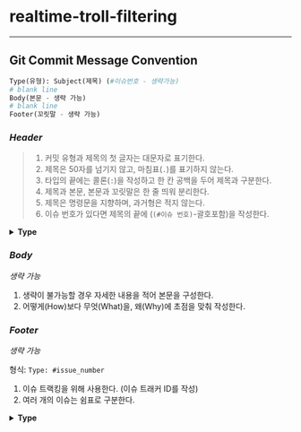 # realtime-troll-filtering

----
## Git Commit Message Convention

```python
Type(유형): Subject(제목) (#이슈번호 - 생략가능)
# blank line
Body(본문 - 생략 가능)
# blank line
Footer(꼬릿말 - 생략 가능)
```


### *Header*

> 1. 커밋 유형과 제목의 첫 글자는 대문자로 표기한다.
> 2. 제목은 50자를 넘기지 않고, 마침표(`.`)를 표기하지 않는다.
> 3. 타입의 끝에는 콜론(`:`)을 작성하고 한 칸 공백을 두어 제목과 구분한다.
> 4. 제목과 본문, 본문과 꼬릿말은 한 줄 띄워 분리한다.
> 5. 제목은 명령문을 지향하며, 과거형은 적지 않는다.
> 6. 이슈 번호가 있다면 제목의 끝에 (`(#이슈 번호)`-괄호포함)을 작성한다.

<details>
<summary><b>Type</b></summary>
<div markdown="1">       

|Type|Explanation|
|:---|:---|
|Feat|새로운 기능을 추가
|Fix|	버그를 고친 경우
|Chore|	간단한 수정 혹은 빌드 업데이트
|Design|	사용자 UI 디자인 변경
|!BREAKING CHANGE|	커다란 API 변경
|!HOTFIX|	급하게 치명적인 버그를 고쳐야하는 경우
|Style|	코드에 변화가 없는 수정 (코드 포맷 변경, 세미 콜론 누락, 들여쓰기 등)
|Refactor|	프로덕션 코드 리팩토링 (결과의 변경 없이 코드의 구조를 재조정 / 가독성을 높여 유지보수를 하는 경우)
|Comment|	필요한 주석 추가 및 변경
|Docs|	문서를 수정한 경우
|Test|	테스트 코드 (테스트 추가/ 테스트 코드 리팩토링) - 프로덕션 코드 변경 없음
|Build|	빌드 테스트 업데이트, 패키지 매니저 설정 - 프로덕션 코드 변경 없음
|Rename|	파일 혹은 폴더명을 수정하는 경우
|Remove|	파일을 삭제하는 경우
|Move|	코드나 파일을 이동하는 경우

</div>
</details>


### *Body*

*생략 가능*

1. 생략이 불가능할 경우 자세한 내용을 적어 본문을 구성한다.
2. 어떻게(How)보다 무엇(What)을, 왜(Why)에 초점을 맞춰 작성한다.


### *Footer*

*생략 가능*

형식: `Type: #issue_number`

1. 이슈 트랙킹을 위해 사용한다. (이슈 트래커 ID를 작성)
2. 여러 개의 이슈는 쉼표로 구분한다.

<details>
<summary><b>Type</b></summary>
<div markdown="1">       

|Type|Explanation|
|:---|:---|
|Resolves|이슈 해결
|Fixes|이슈 수정중
|Ref|참고할 이슈가 있음


</div>
</details>


